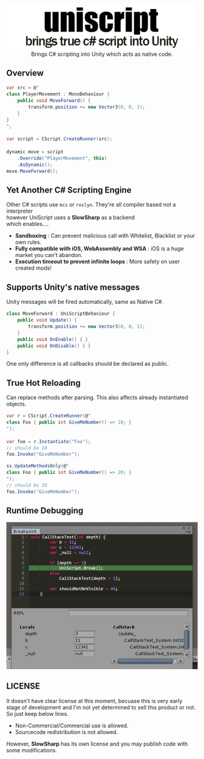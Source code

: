 <p align="center">
<img src="uniscript.png" /><br>
Brings C# scripting into Unity which acts as native code.
</p>

Overview
----
```cs
var src = @"
class PlayerMovement : MonoBehaviour {
    public void MoveForward() {
        transform.position += new Vector3(0, 0, 1);
    }
}
";

var script = CScript.CreateRunner(src);

dynamic move = script
    .Override("PlayerMovement", this)
    .AsDynamic();
move.MoveForward();
```

Yet Another C# Scripting Engine
---
Other C# scripts use `mcs` or `roslyn`. They're all compiler based not a interpreter<br>
however UniScript uses a __SlowSharp__ as a backend<br>
which enables....
* __Sandboxing__ : Can prevent malicious call with Whitelist, Blacklist or your own rules.
* __Fully compatible with iOS, WebAssembly and WSA__ : iOS is a huge market you can't abandon.
* __Execution timeout to prevent infinite loops__ : More safety on user created mods!

Supports Unity's native messages
----
Unity messages will be fired automatically, same as Native C#.
```cs
class MoveForward : UniScriptBehaviour { 
    public void Update() {
        transform.position += new Vector3(0, 0, 1);
    }
    public void OnEnable() { }
    public void OnDisable() { }
}
```
One only difference is all callbacks should be declared as public.

True Hot Reloading
----
Can replace methods after parsing. This also affects already instantiated objects. 
```cs
var r = CScript.CreateRunner(@"
class Foo { public int GiveMeNumber() => 10; }
");

var foo = r.Instantiate("Foo");
// should be 10
foo.Invoke("GiveMeNumber");
```
```cs
ss.UpdateMethodsOnly(@"
class Foo { public int GiveMeNumber() => 20; }
");
// should be 20
foo.Invoke("GiveMeNumber");
```


Runtime Debugging
----
<img src="debug.png" />

LICENSE
----
It doesn't have clear license at this moment, becuase this is very early stage of development and I'm not yet determined to sell this product or not.<br>
So just keep below lines.

* Non-Commercial/Commercial use is allowed.
* Sourcecode redistribution is not allowed.

However, __SlowSharp__ has its own license and you may publish code with some modifications.
